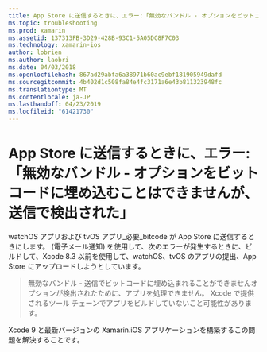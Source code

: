 ```yaml
---
title: App Store に送信するときに、エラー:「無効なバンドル - オプションをビットコードに埋め込むことはできませんが、送信で検出された」
ms.topic: troubleshooting
ms.prod: xamarin
ms.assetid: 137313FB-3D29-428B-93C1-5A05DC8F7C03
ms.technology: xamarin-ios
author: lobrien
ms.author: laobri
ms.date: 04/03/2018
ms.openlocfilehash: 867ad29abfa6a38971b60ac9ebf181905949dafd
ms.sourcegitcommit: 4b402d1c508fa84e4fc3171a6e43b811323948fc
ms.translationtype: MT
ms.contentlocale: ja-JP
ms.lasthandoff: 04/23/2019
ms.locfileid: "61421730"
---
```

# <a name="error-when-submitting-to-app-store-invalid-bundle---options-not-allowed-to-be-embedded-in-bitcode-are-detected-in-the-submission"></a>App Store に送信するときに、エラー:「無効なバンドル - オプションをビットコードに埋め込むことはできませんが、送信で検出された」

watchOS アプリおよび tvOS アプリ_必要_bitcode が App Store に送信するときにします。 (電子メール通知) を使用して、次のエラーが発生するときに、ビルドして、Xcode 8.3 以前を使用して、watchOS、tvOS のアプリの提出、App Store にアップロードしようとしています。

>無効なバンドル - 送信でビットコードに埋め込まれることができませんオプションが検出されたために、アプリを処理できません。 Xcode で提供されるツール チェーンでアプリをビルドしていないこと可能性があります。

Xcode 9 と最新バージョンの Xamarin.iOS アプリケーションを構築するこの問題を解決することです。
